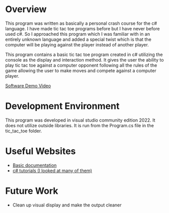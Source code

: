 # Overview

This program was written as basically a personal crash course for the c# language. I have made tic tac toe programs before but I have never before used c#. So I approached this program which I was familiar with in an entirely unknown language and added a special twist which is that the computer will be playing against the player instead of another player.

This program contains a basic tic tac toe program created in c# utilizing the console as the display and interaction method. It gives the user the ability to play tic tac toe against a computer opponent following all the rules of the game allowing the user to make moves and compete against a computer player.

[Software Demo Video](https://www.youtube.com/watch?v=3s9FkiQWIvM)

# Development Environment

This program was developed in visual studio community edition 2022. It does not utilize outside libraries. It is run from the Program.cs file in the tic_tac_toe folder.

# Useful Websites

- [Basic documentation](https://learn.microsoft.com/en-us/dotnet/csharp/tour-of-csharp/)
- [c# tutorials (I looked at many of them)](https://www.w3schools.com/cs/index.php)

# Future Work

- Clean up visual display and make the output cleaner